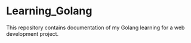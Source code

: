 # Learning_Golang
This repository contains documentation of my Golang learning for a web development project.
